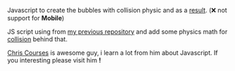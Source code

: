 Javascript to create the bubbles with collision physic and as a [result](https://idforgithub.github.io/CollisionCircleJS/). (❌ not support for **Mobile**)

JS script using from [my previous repository](https://github.com/idforgithub/GOFirstProject/blob/master/assets/canvas.js) and add some physics math for [collision](https://youtu.be/XYzA_kPWyJ8 ) behind that.

[Chris Courses](https://www.youtube.com/channel/UC9Yp2yz6-pwhQuPlIDV_mjA) is awesome guy, i learn a lot from him about Javascript. If you interesting please visit him **!**
